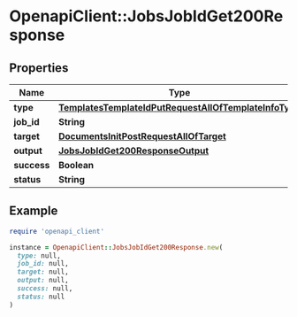 # OpenapiClient::JobsJobIdGet200Response

## Properties

| Name | Type | Description | Notes |
| ---- | ---- | ----------- | ----- |
| **type** | [**TemplatesTemplateIdPutRequestAllOfTemplateInfoType**](TemplatesTemplateIdPutRequestAllOfTemplateInfoType.md) |  |  |
| **job_id** | **String** |  |  |
| **target** | [**DocumentsInitPostRequestAllOfTarget**](DocumentsInitPostRequestAllOfTarget.md) |  |  |
| **output** | [**JobsJobIdGet200ResponseOutput**](JobsJobIdGet200ResponseOutput.md) |  | [optional] |
| **success** | **Boolean** |  | [optional] |
| **status** | **String** |  | [optional] |

## Example

```ruby
require 'openapi_client'

instance = OpenapiClient::JobsJobIdGet200Response.new(
  type: null,
  job_id: null,
  target: null,
  output: null,
  success: null,
  status: null
)
```

